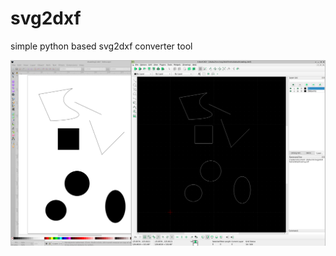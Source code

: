# svg2dxf

simple python based svg2dxf converter tool

![gcodepreview](https://raw.githubusercontent.com/multigcs/svg2dxf/main/docs/svg2dxf.png)

